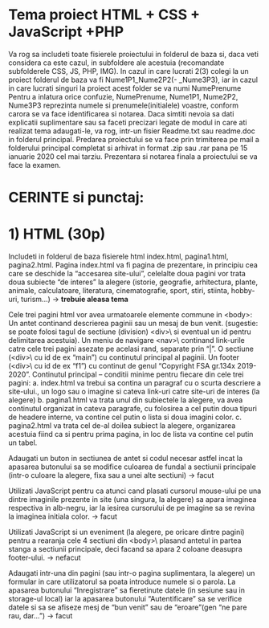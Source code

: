 # Tema proiect HTML + CSS + JavaScript +PHP

Va rog sa includeti toate fisierele proiectului in folderul de baza si, daca veti considera ca
este cazul, in subfoldere ale acestuia (recomandate subfolderele CSS, JS, PHP, IMG).
In cazul in care lucrati 2(3) colegi la un proiect folderul de baza va fi Nume1P1_Nume2P2(-
_Nume3P3), iar in cazul in care lucrati singuri la proiect acest folder se va numi NumePrenume
Pentru a inlatura orice confuzie, NumePrenume, Nume1P1, Nume2P2, Nume3P3 reprezinta
numele si prenumele(initialele) voastre, conform carora se va face identificarea si notarea.
Daca simtiti nevoia sa dati explicatii suplimentare sau sa faceti precizari legate de modul in care
ati realizat tema adaugati-le, va rog, intr-un fisier Readme.txt sau readme.doc in folderul
principal.
Predarea proiectului se va face prin trimiterea pe mail a folderului principal completat si
arhivat in format .zip sau .rar pana pe 15 ianuarie 2020 cel mai tarziu.
Prezentara si notarea finala a proiectului se va face la examen.

# CERINTE si punctaj:
# 1) HTML (30p)
Includeti in folderul de baza fisierele html index.html, pagina1.html, pagina2.html. Pagina
index.html va fi pagina de prezentare, in principiu cea care se deschide la “accesarea site-ului”,
celelalte doua pagini vor trata doua subiecte “de interes” la alegere (istorie, geografie,
arhitectura, plante, animale, calculatoare, literatura, cinematografie, sport, stiri, stiinta, hobby-
uri, turism...) -> <b>trebuie aleasa tema</b>

Cele trei pagini html vor avea urmatoarele elemente commune in \<body>\:
Un antet continand descrierea paginii sau un mesaj de bun venit. (sugestie: se poate folosi tagul
de sectiune (division) \<div>\ si eventual un id pentru delimitarea acestuia).
Un meniu de navigare \<nav>\ continand link-urile catre cele trei pagini asezate pe acelasi rand,
separate prin “|”.
O sectiune (\<div>\ cu id de ex “main”) cu continutul principal al paginii.
Un footer (\<div>\ cu id de ex “f1”) cu continut de genul “Copyright FSA gr.134x 2019-2020”.
Continutul principal – conditii minime pentru fiecare din cele trei pagini:
a. index.html va trebui sa contina un paragraf cu o scurta descriere a site-ului., un logo sau o
imagine si cateva link-uri catre site-uri de interes (la alegere)
b. pagina1.html va trata unul din subiectele la alegere, va avea continutul organizat in cateva
paragrafe, cu folosirea a cel putin doua tipuri de headere interne, va contine cel putin o lista si
doua imagini color.
c. pagina2.html va trata cel de-al doilea subiect la alegere, organizarea acestuia fiind ca si pentru
prima pagina, in loc de lista va contine cel putin un tabel.

Adaugati un buton in sectiunea de antet si codul necesar astfel incat la apasarea butonului sa se
modifice culoarea de fundal a sectiunii principale (intr-o culoare la alegere, fixa sau a unei alte
sectiuni) -> facut

Utilizati JavaScript pentru ca atunci cand plasati cursorul mouse-ului pe una dintre imaginile
prezente in site (una singura, la alegere) sa apara imaginea respectiva in alb-negru, iar la iesirea
cursorului de pe imagine sa se revina la imaginea initiala color. -> facut

Utilizati JavaScript si un eveniment (la alegere, pe oricare dintre pagini) pentru a rearanja cele 4
sectiuni din \<body>\ plasand antetul in partea stanga a sectiunii principale, deci facand sa apara 2
coloane deasupra footer-ului. -> nefacut
  
Adaugati intr-una din pagini (sau intr-o pagina suplimentara, la alegere) un formular in care
utilizatorul sa poata introduce numele si o parola. La apasarea butonului “Inregistrare” sa fieretinute datele (in sesiune sau in storage-ul local) iar la apasarea butonului “Autentificare” sa se
verifice datele si sa se afiseze mesj de “bun venit” sau de “eroare”(gen “ne pare rau, dar...”) -> facut
